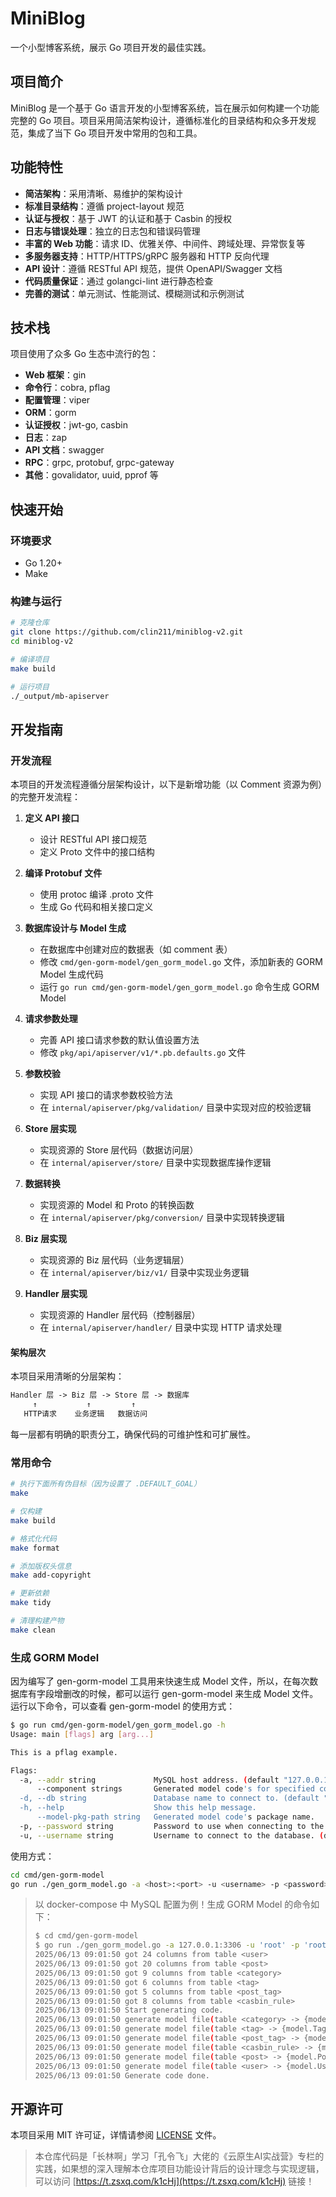 # MiniBlog

一个小型博客系统，展示 Go 项目开发的最佳实践。

## 项目简介

MiniBlog 是一个基于 Go 语言开发的小型博客系统，旨在展示如何构建一个功能完整的 Go 项目。项目采用简洁架构设计，遵循标准化的目录结构和众多开发规范，集成了当下 Go 项目开发中常用的包和工具。

## 功能特性

- **简洁架构**：采用清晰、易维护的架构设计
- **标准目录结构**：遵循 project-layout 规范
- **认证与授权**：基于 JWT 的认证和基于 Casbin 的授权
- **日志与错误处理**：独立的日志包和错误码管理
- **丰富的 Web 功能**：请求 ID、优雅关停、中间件、跨域处理、异常恢复等
- **多服务器支持**：HTTP/HTTPS/gRPC 服务器和 HTTP 反向代理
- **API 设计**：遵循 RESTful API 规范，提供 OpenAPI/Swagger 文档
- **代码质量保证**：通过 golangci-lint 进行静态检查
- **完善的测试**：单元测试、性能测试、模糊测试和示例测试

## 技术栈

项目使用了众多 Go 生态中流行的包：

- **Web 框架**：gin
- **命令行**：cobra, pflag
- **配置管理**：viper
- **ORM**：gorm
- **认证授权**：jwt-go, casbin
- **日志**：zap
- **API 文档**：swagger
- **RPC**：grpc, protobuf, grpc-gateway
- **其他**：govalidator, uuid, pprof 等

## 快速开始

### 环境要求

- Go 1.20+
- Make

### 构建与运行

```bash
# 克隆仓库
git clone https://github.com/clin211/miniblog-v2.git
cd miniblog-v2

# 编译项目
make build

# 运行项目
./_output/mb-apiserver
```

## 开发指南

### 开发流程

本项目的开发流程遵循分层架构设计，以下是新增功能（以 Comment 资源为例）的完整开发流程：

1. **定义 API 接口**
   - 设计 RESTful API 接口规范
   - 定义 Proto 文件中的接口结构

2. **编译 Protobuf 文件**
   - 使用 protoc 编译 .proto 文件
   - 生成 Go 代码和相关接口定义

3. **数据库设计与 Model 生成**
   - 在数据库中创建对应的数据表（如 comment 表）
   - 修改 `cmd/gen-gorm-model/gen_gorm_model.go` 文件，添加新表的 GORM Model 生成代码
   - 运行 `go run cmd/gen-gorm-model/gen_gorm_model.go` 命令生成 GORM Model

4. **请求参数处理**
   - 完善 API 接口请求参数的默认值设置方法
   - 修改 `pkg/api/apiserver/v1/*.pb.defaults.go` 文件

5. **参数校验**
   - 实现 API 接口的请求参数校验方法
   - 在 `internal/apiserver/pkg/validation/` 目录中实现对应的校验逻辑

6. **Store 层实现**
   - 实现资源的 Store 层代码（数据访问层）
   - 在 `internal/apiserver/store/` 目录中实现数据库操作逻辑

7. **数据转换**
   - 实现资源的 Model 和 Proto 的转换函数
   - 在 `internal/apiserver/pkg/conversion/` 目录中实现转换逻辑

8. **Biz 层实现**
   - 实现资源的 Biz 层代码（业务逻辑层）
   - 在 `internal/apiserver/biz/v1/` 目录中实现业务逻辑

9. **Handler 层实现**
   - 实现资源的 Handler 层代码（控制器层）
   - 在 `internal/apiserver/handler/` 目录中实现 HTTP 请求处理

#### 架构层次

本项目采用清晰的分层架构：

```txt
Handler 层 -> Biz 层 -> Store 层 -> 数据库
     ↑           ↑         ↑
   HTTP请求    业务逻辑   数据访问
```

每一层都有明确的职责分工，确保代码的可维护性和可扩展性。

### 常用命令

```bash
# 执行下面所有伪目标（因为设置了 .DEFAULT_GOAL）
make

# 仅构建
make build

# 格式化代码
make format

# 添加版权头信息
make add-copyright

# 更新依赖
make tidy

# 清理构建产物
make clean
```

### 生成 GORM Model

因为编写了 gen-gorm-model 工具用来快速生成 Model 文件，所以，在每次数据库有字段增删改的时候，都可以运行 gen-gorm-model 来生成 Model 文件。运行以下命令，可以查看 gen-gorm-model 的使用方式：

```sh
$ go run cmd/gen-gorm-model/gen_gorm_model.go -h
Usage: main [flags] arg [arg...]

This is a pflag example.

Flags:
  -a, --addr string             MySQL host address. (default "127.0.0.1:3306")
      --component strings       Generated model code's for specified component. (default [mb])
  -d, --db string               Database name to connect to. (default "miniblog")
  -h, --help                    Show this help message.
      --model-pkg-path string   Generated model code's package name.
  -p, --password string         Password to use when connecting to the database. (default "miniblog1234")
  -u, --username string         Username to connect to the database. (default "miniblog")
```

使用方式：

```sh
cd cmd/gen-gorm-model
go run ./gen_gorm_model.go -a <host>:<port> -u <username> -p <password> -d <database_name>
```

> 以 docker-compose 中 MySQL 配置为例！生成 GORM Model 的命令如下：
>
> ```sh
> $ cd cmd/gen-gorm-model
> $ go run ./gen_gorm_model.go -a 127.0.0.1:3306 -u 'root' -p 'root' -d 'miniblog_v2'
> 2025/06/13 09:01:50 got 24 columns from table <user>
> 2025/06/13 09:01:50 got 20 columns from table <post>
> 2025/06/13 09:01:50 got 9 columns from table <category>
> 2025/06/13 09:01:50 got 6 columns from table <tag>
> 2025/06/13 09:01:50 got 5 columns from table <post_tag>
> 2025/06/13 09:01:50 got 8 columns from table <casbin_rule>
> 2025/06/13 09:01:50 Start generating code.
> 2025/06/13 09:01:50 generate model file(table <category> -> {model.CategoryM}): /Users/forest/code/backend/Go/miniblog-v2/internal/apiserver/model/category.gen.go
> 2025/06/13 09:01:50 generate model file(table <tag> -> {model.TagM}): /Users/forest/code/backend/Go/miniblog-v2/internal/apiserver/model/tag.gen.go
> 2025/06/13 09:01:50 generate model file(table <post_tag> -> {model.PostTagM}): /Users/forest/code/backend/Go/miniblog-v2/internal/apiserver/model/post_tag.gen.go
> 2025/06/13 09:01:50 generate model file(table <casbin_rule> -> {model.CasbinRuleM}): /Users/forest/code/backend/Go/miniblog-v2/internal/apiserver/model/casbin_rule.gen.go
> 2025/06/13 09:01:50 generate model file(table <post> -> {model.PostM}): /Users/forest/code/backend/Go/miniblog-v2/internal/apiserver/model/post.gen.go
> 2025/06/13 09:01:50 generate model file(table <user> -> {model.UserM}): /Users/forest/code/backend/Go/miniblog-v2/internal/apiserver/model/user.gen.go
> 2025/06/13 09:01:50 Generate code done.
> ```
>

## 开源许可

本项目采用 MIT 许可证，详情请参阅 [LICENSE](LICENSE) 文件。

> 本仓库代码是「长林啊」学习「孔令飞」大佬的《云原生AI实战营》专栏的实践，如果想的深入理解本仓库项目功能设计背后的设计理念与实现逻辑，可以访问 [https://t.zsxq.com/k1cHj](https://t.zsxq.com/k1cHj) 链接！
